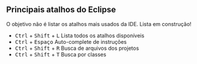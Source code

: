 ## Principais atalhos do Eclipse
O objetivo não é listar os atalhos mais usados da IDE. Lista em construção!

- <kbd>Ctrl</kbd> + <kbd>Shift</kbd> + <kbd>L</kbd> Lista todos os atalhos disponíveis
- <kbd>Ctrl</kbd> + <kbd>Espaço</kbd> Auto-complete de instruções
- <kbd>Ctrl</kbd> + <kbd>Shift</kbd> + <kbd>R</kbd> Busca de arquivos dos projetos
- <kbd>Ctrl</kbd> + <kbd>Shift</kbd> + <kbd>T</kbd> Busca por classes 
